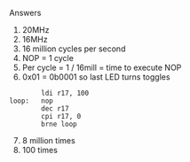 Answers
1. 20MHz
2. 16MHz
3. 16 million cycles per second
4. NOP = 1 cycle
5. Per cycle = 1 / 16mill = time to execute NOP
6. 0x01 = 0b0001 so last LED turns toggles
```assembly
        ldi r17, 100
loop:   nop
        dec r17
        cpi r17, 0
        brne loop
```
7. 8 million times
8. 100 times
